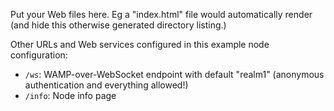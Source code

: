 Put your Web files here. Eg a "index.html" file would automatically render (and hide this otherwise generated directory listing.)

Other URLs and Web services configured in this example node configuration:

* `/ws`: WAMP-over-WebSocket endpoint with default "realm1" (anonymous authentication and everything allowed!)
* `/info`: Node info page
